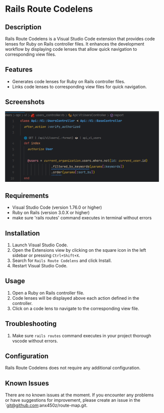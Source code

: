 # Rails Route Codelens

## Description

Rails Route Codelens is a Visual Studio Code extension that provides code lenses for Ruby on Rails controller files. It enhances the development workflow by displaying code lenses that allow quick navigation to corresponding view files.

## Features

- Generates code lenses for Ruby on Rails controller files.
- Links code lenses to corresponding view files for quick navigation.

## Screenshots

![screenshot](./screenshots/screenshot1.png)

## Requirements

- Visual Studio Code (version 1.76.0 or higher)
- Ruby on Rails (version 3.0.X or higher)
- make sure 'rails routes' command executes in terminal without errors

## Installation

1. Launch Visual Studio Code.
2. Open the Extensions view by clicking on the square icon in the left sidebar or pressing `Ctrl+Shift+X`.
3. Search for `Rails Route Codelens` and click Install.
4. Restart Visual Studio Code.

## Usage

1. Open a Ruby on Rails controller file.
2. Code lenses will be displayed above each action defined in the controller.
3. Click on a code lens to navigate to the corresponding view file.

## Troubleshooting

1. Make sure `rails routes` command executes in your project thorough vscode without errors.

## Configuration

Rails Route Codelens does not require any additional configuration.

## Known Issues

There are no known issues at the moment. If you encounter any problems or have suggestions for improvement, please create an issue in the `<git@github.com>:anx450z/route-map.git.
